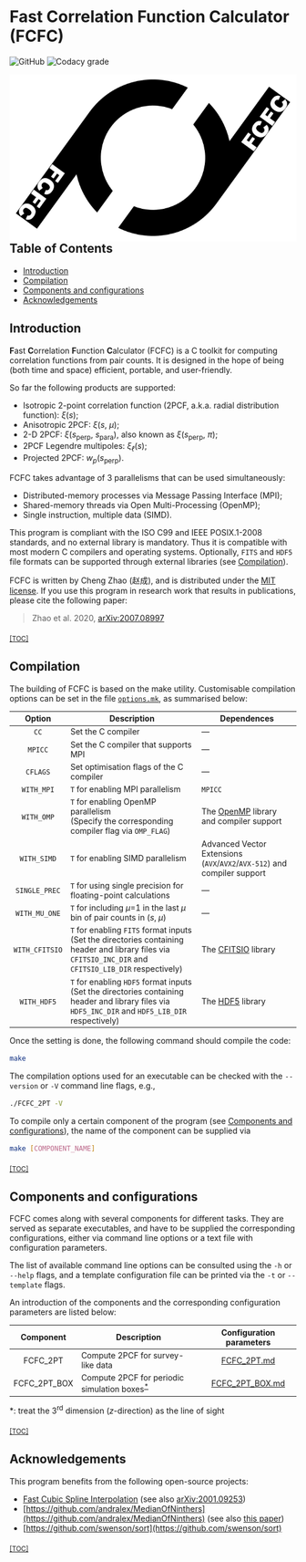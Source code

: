 # Fast Correlation Function Calculator (FCFC)

![GitHub](https://img.shields.io/github/license/cheng-zhao/FCFC.svg)
![Codacy grade](https://img.shields.io/codacy/grade/4a85732bb6264027aefac7f002550cdd.svg)

<img src="doc/logo/FCFC_logo.svg" align="right" />

## Table of Contents

-   [Introduction](#introduction)
-   [Compilation](#compilation)
-   [Components and configurations](#components-and-configurations)
-   [Acknowledgements](#acknowledgements)

## Introduction

**F**ast **C**orrelation **F**unction **C**alculator (FCFC) is a C toolkit for computing correlation functions from pair counts. It is designed in the hope of being (both time and space) efficient, portable, and user-friendly.

So far the following products are supported:
-   Isotropic 2-point correlation function (2PCF, a.k.a. radial distribution function): *&xi;*(*s*);
-   Anisotropic 2PCF: *&xi;*(*s*, *&mu;*);
-   2-D 2PCF: *&xi;*(*s*<sub>perp</sub>, *s*<sub>para</sub>), also known as *&xi;*(*s*<sub>perp</sub>, *&pi;*);
-   2PCF Legendre multipoles: *&xi;*<sub>*&ell;*</sub>(*s*);
-   Projected 2PCF: *w*<sub>*p*</sub>(*s*<sub>perp</sub>).

FCFC takes advantage of 3 parallelisms that can be used simultaneously:
-   Distributed-memory processes via Message Passing Interface (MPI);
-   Shared-memory threads via Open Multi-Processing (OpenMP);
-   Single instruction, multiple data (SIMD).

This program is compliant with the ISO C99 and IEEE POSIX.1-2008 standards, and no external library is mandatory. Thus it is compatible with most modern C compilers and operating systems. Optionally, `FITS` and `HDF5` file formats can be supported through external libraries (see [Compilation](#compilation)).

FCFC is written by Cheng Zhao (&#36213;&#25104;), and is distributed under the [MIT license](LICENSE.txt). If you use this program in research work that results in publications, please cite the following paper:

> Zhao et al. 2020, [arXiv:2007.08997](https://ui.adsabs.harvard.edu/abs/2020arXiv200708997Z/abstract)

<sub>[\[TOC\]](#table-of-contents)</sub>

## Compilation

The building of FCFC is based on the make utility. Customisable compilation options can be set in the file [`options.mk`](options.mk), as summarised below:

| Option         | Description                                                                                                                                                   | Dependences                                                              |
|:--------------:|---------------------------------------------------------------------------------------------------------------------------------------------------------------|--------------------------------------------------------------------------|
| `CC`           | Set the C compiler                                                                                                                                            | &mdash;                                                                  |
| `MPICC`        | Set the C compiler that supports MPI                                                                                                                          | &mdash;                                                                  |
| `CFLAGS`       | Set optimisation flags of the C compiler                                                                                                                      | &mdash;                                                                  |
| `WITH_MPI`     | `T` for enabling MPI parallelism                                                                                                                              | `MPICC`                                                                  |
| `WITH_OMP`     | `T` for enabling OpenMP parallelism<br />(Specify the corresponding compiler flag via `OMP_FLAG`)                                                             | The [OpenMP](https://www.openmp.org/) library and compiler support       |
| `WITH_SIMD`    | `T` for enabling SIMD parallelism                                                                                                                             | Advanced Vector Extensions (`AVX`/`AVX2`/`AVX-512`) and compiler support |
| `SINGLE_PREC`  | `T` for using single precision for floating-point calculations                                                                                                | &mdash;                                                                  |
| `WITH_MU_ONE`  | `T` for including *&mu;*=1 in the last *&mu;* bin of pair counts in (*s*, *&mu;*)                                                                             | &mdash;                                                                  |
| `WITH_CFITSIO` | `T` for enabling `FITS` format inputs<br />(Set the directories containing header and library files via `CFITSIO_INC_DIR` and `CFITSIO_LIB_DIR` respectively) | The [CFITSIO](https://heasarc.gsfc.nasa.gov/fitsio/) library             |
| `WITH_HDF5`    | `T` for enabling `HDF5` format inputs<br />(Set the directories containing header and library files via `HDF5_INC_DIR` and `HDF5_LIB_DIR` respectively)       | The [HDF5](https://www.hdfgroup.org/solutions/hdf5/) library             |

Once the setting is done, the following command should compile the code:

```bash
make
```

The compilation options used for an executable can be checked with the `--version` or `-V` command line flags, e.g.,

```bash
./FCFC_2PT -V
```

To compile only a certain component of the program (see [Components and configurations](#components-and-configurations)), the name of the component can be supplied via

```bash
make [COMPONENT_NAME]
```

<sub>[\[TOC\]](#table-of-contents)</sub>

## Components and configurations

FCFC comes along with several components for different tasks. They are served as separate executables, and have to be supplied the corresponding configurations, either via command line options or a text file with configuration parameters.

The list of available command line options can be consulted using the `-h` or `--help` flags, and a template configuration file can be printed via the `-t` or `--template` flags.

An introduction of the components and the corresponding configuration parameters are listed below:

| Component    | Description                                                     | Configuration parameters               |
|:------------:|-----------------------------------------------------------------|:--------------------------------------:|
| FCFC_2PT     | Compute 2PCF for survey-like data                               | [FCFC_2PT.md](doc/FCFC_2PT.md)         |
| FCFC_2PT_BOX | Compute 2PCF for periodic simulation boxes<sup>[*](#tab1)</sup> | [FCFC_2PT_BOX.md](doc/FCFC_2PT_BOX.md) |

<span id="tab1">*: treat the 3<sup>rd</sup> dimension (*z*-direction) as the line of sight</span>

<sub>[\[TOC\]](#table-of-contents)</sub>

## Acknowledgements

This program benefits from the following open-source projects:
-   [Fast Cubic Spline Interpolation](https://doi.org/10.5281/zenodo.3611922) (see also [arXiv:2001.09253](https://arxiv.org/abs/2001.09253))
-   [https://github.com/andralex/MedianOfNinthers](https://github.com/andralex/MedianOfNinthers) (see also [this paper](http://dx.doi.org/10.4230/LIPIcs.SEA.2017.24))
-   [https://github.com/swenson/sort](https://github.com/swenson/sort)

<sub>[\[TOC\]](#table-of-contents)</sub>


